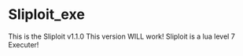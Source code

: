 # Sliploit_exe

This is the Sliploit v1.1.0
This version WILL work!
Sliploit is a lua level 7 Executer!
